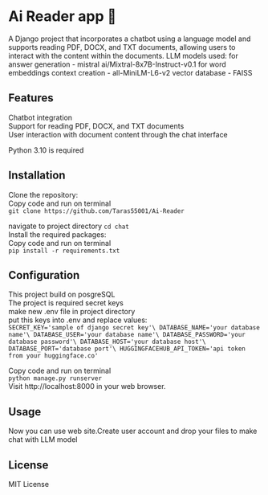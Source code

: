 # Ai Reader app 📝

A Django project that incorporates a chatbot using a language model and supports reading PDF, DOCX, and TXT documents, allowing users to interact with the content within the documents.
LLM models used:
for answer generation - mistral ai/Mixtral-8x7B-Instruct-v0.1
for word embeddings context creation - all-MiniLM-L6-v2
vector database - FAISS

## Features
Chatbot integration\
Support for reading PDF, DOCX, and TXT documents\
User interaction with document content through the chat interface

Python 3.10 is required


## Installation
Clone the repository:\
Copy code and run on terminal\
`git clone https://github.com/Taras55001/Ai-Reader`

navigate to project directory 
`cd chat`\
Install the required packages:\
Copy code and run on terminal\
`pip install -r requirements.txt`
## Configuration
This project build on posgreSQL\
The project is required secret keys\
make new .env file in project directory\
put this keys into .env and replace values:\
`SECRET_KEY='sample of django secret key'\
DATABASE_NAME='your database name'\
DATABASE_USER='your database name'\
DATABASE_PASSWORD='your database password'\
DATABASE_HOST='your database host'\
DATABASE_PORT='database port'\
HUGGINGFACEHUB_API_TOKEN='api token from your huggingface.co'`

Copy code and run on terminal\
`python manage.py runserver`\
Visit http://localhost:8000 in your web browser.
## Usage
Now you can use web site.Create user account and drop your files to make chat with LLM model

## License
MIT License
